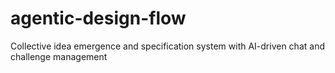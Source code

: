 # agentic-design-flow
Collective idea emergence and specification system with AI-driven chat and challenge management
